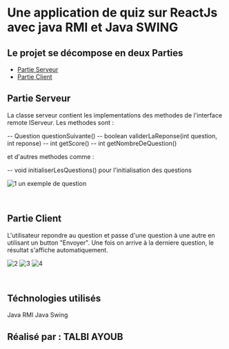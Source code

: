 # Une application de quiz sur ReactJs avec java RMI et Java SWING

## Le projet se décompose en deux Parties
- [Partie Serveur](#serveur)
- [Partie Client](#client)

## Partie Serveur <a name = "serveur"></a>
La classe serveur contient les implementations des methodes de l'interface remote IServeur. Les methodes sont :

-- Question questionSuivante()
-- boolean validerLaReponse(int question, int reponse)
-- int getScore()
-- int getNombreDeQuestion()

et d'autres methodes comme :

-- void initialiserLesQuestions() pour l'initialisation des questions

![1](https://github.com/ab-talbi/quiz-app-rmi/assets/101748749/f1d2aaac-71f3-4a36-b29d-a2a28cd69f61)
un exemple de question

<br>
 
## Partie Client <a name = "client"></a>
L'utilisateur repondre au question et passe d'une question à une autre en utilisant un button "Envoyer". Une fois on arrive à la derniere question, le résultat s'affiche automatiquement.

![2](https://github.com/ab-talbi/quiz-app-rmi/assets/101748749/750d449b-e587-485f-b670-82a161fc1d20)
![3](https://github.com/ab-talbi/quiz-app-rmi/assets/101748749/fefa9279-9620-4413-8d22-51ad3ffe0409)
![4](https://github.com/ab-talbi/quiz-app-rmi/assets/101748749/0b04a374-45c2-4523-9d3a-683bde6392b2)


 <br>

## Téchnologies utilisés

Java RMI
Java Swing

## Réalisé par : TALBI AYOUB









